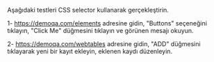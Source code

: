 Aşağıdaki testleri CSS selector kullanarak gerçekleştirin.

1- https://demoqa.com/elements adresine gidin, "Buttons" seçeneğini tıklayın, "Click Me" düğmesini
tıklayın ve görünen mesajı okuyun.

2- https://demoqa.com/webtables adresine gidin, "ADD" düğmesini tıklayarak yeni bir kayıt ekleyin,
eklenen kaydı düzenleyin.
